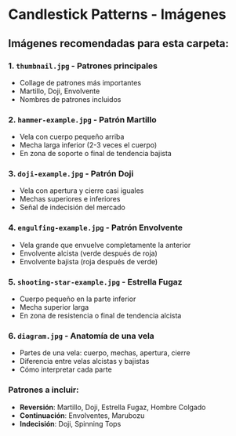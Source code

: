 # Candlestick Patterns - Imágenes

## Imágenes recomendadas para esta carpeta:

### 1. `thumbnail.jpg` - Patrones principales
- Collage de patrones más importantes
- Martillo, Doji, Envolvente
- Nombres de patrones incluidos

### 2. `hammer-example.jpg` - Patrón Martillo
- Vela con cuerpo pequeño arriba
- Mecha larga inferior (2-3 veces el cuerpo)
- En zona de soporte o final de tendencia bajista

### 3. `doji-example.jpg` - Patrón Doji
- Vela con apertura y cierre casi iguales
- Mechas superiores e inferiores
- Señal de indecisión del mercado

### 4. `engulfing-example.jpg` - Patrón Envolvente
- Vela grande que envuelve completamente la anterior
- Envolvente alcista (verde después de roja)
- Envolvente bajista (roja después de verde)

### 5. `shooting-star-example.jpg` - Estrella Fugaz
- Cuerpo pequeño en la parte inferior
- Mecha superior larga
- En zona de resistencia o final de tendencia alcista

### 6. `diagram.jpg` - Anatomía de una vela
- Partes de una vela: cuerpo, mechas, apertura, cierre
- Diferencia entre velas alcistas y bajistas
- Cómo interpretar cada parte

### Patrones a incluir:
- **Reversión**: Martillo, Doji, Estrella Fugaz, Hombre Colgado
- **Continuación**: Envolventes, Marubozu
- **Indecisión**: Doji, Spinning Tops